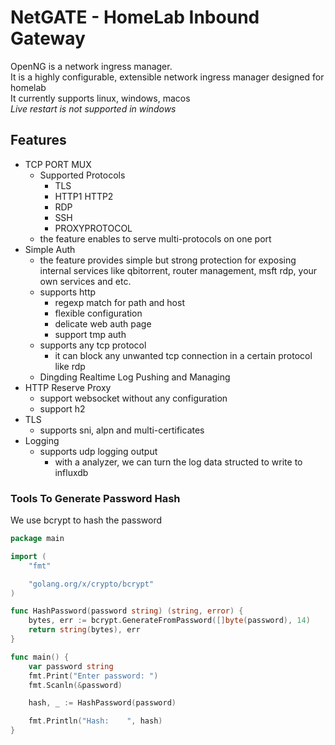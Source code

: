 # NetGATE - HomeLab Inbound Gateway
OpenNG is a network ingress manager.   
It is a highly configurable, extensible network ingress manager designed for homelab    
It currently supports linux, windows, macos  
*Live restart is not supported in windows*


## Features
- TCP PORT MUX  
	- Supported Protocols
		- TLS
		- HTTP1 HTTP2
		- RDP
		- SSH
		- PROXYPROTOCOL
	- the feature enables to serve multi-protocols on one port
- Simple Auth
	- the feature provides simple but strong protection for exposing internal services like qbitorrent, router management, msft rdp, your own services and etc.
	- supports http
		- regexp match for path and host
		- flexible configuration
		- delicate web auth page
		- support tmp auth
	- supports any tcp protocol
		- it can block any unwanted tcp connection in a certain protocol like rdp
	- Dingding Realtime Log Pushing and Managing
- HTTP Reserve Proxy
	- support websocket without any configuration
	- support h2
- TLS
	- supports sni, alpn and multi-certificates
- Logging
	- supports udp logging output
		- with a analyzer, we can turn the log data structed to write to influxdb  


### Tools To Generate Password Hash
We use bcrypt to hash the password

```go
package main

import (
	"fmt"

	"golang.org/x/crypto/bcrypt"
)

func HashPassword(password string) (string, error) {
	bytes, err := bcrypt.GenerateFromPassword([]byte(password), 14)
	return string(bytes), err
}

func main() {
	var password string
	fmt.Print("Enter password: ")
	fmt.Scanln(&password)

	hash, _ := HashPassword(password)

	fmt.Println("Hash:    ", hash)
}
```


